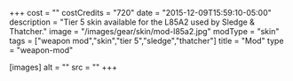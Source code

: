 +++
cost = ""
costCredits = "720"
date = "2015-12-09T15:59:10-05:00"
description = "Tier 5 skin available for the L85A2 used by Sledge & Thatcher."
image = "/images/gear/skin/mod-l85a2.jpg"
modType = "skin"
tags = ["weapon mod","skin","tier 5","sledge","thatcher"]
title = "Mod"
type = "weapon-mod"

[images]
  alt = ""
  src = ""
+++
